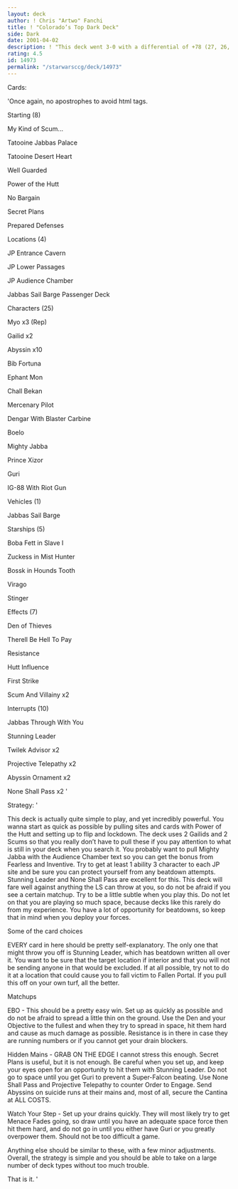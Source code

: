```yaml
---
layout: deck
author: ! Chris "Artwo" Fanchi
title: ! "Colorado’s Top Dark Deck"
side: Dark
date: 2001-04-02
description: ! "This deck went 3-0 with a differential of +78 (27, 26, 25) at the Colorado State Championship, 2001. So without further ado, the Top finishing Dark Side deck at the CO championship."
rating: 4.5
id: 14973
permalink: "/starwarsccg/deck/14973"
---
```

Cards: 

'Once again, no apostrophes to avoid html tags.


Starting (8)

My Kind of Scum...

Tatooine Jabbas Palace

Tatooine Desert Heart

Well Guarded

Power of the Hutt

No Bargain

Secret Plans

Prepared Defenses


Locations (4)

JP Entrance Cavern

JP Lower Passages

JP Audience Chamber

Jabbas Sail Barge Passenger Deck


Characters (25)

Myo x3 (Rep)

Gailid x2

Abyssin x10

Bib Fortuna

Ephant Mon

Chall Bekan

Mercenary Pilot

Dengar With Blaster Carbine

Boelo

Mighty Jabba

Prince Xizor

Guri

IG-88 With Riot Gun


Vehicles (1)

Jabbas Sail Barge


Starships (5)

Boba Fett in Slave I

Zuckess in Mist Hunter

Bossk in Hounds Tooth

Virago

Stinger


Effects (7)

Den of Thieves

Therell Be Hell To Pay

Resistance

Hutt Influence

First Strike

Scum And Villainy x2


Interrupts (10)

Jabbas Through With You

Stunning Leader

Twilek Advisor x2

Projective Telepathy x2

Abyssin Ornament x2

None Shall Pass x2 '

Strategy: '

This deck is actually quite simple to play, and yet incredibly powerful. You wanna start as quick as possible by pulling sites and cards with Power of the Hutt and setting up to flip and lockdown. The deck uses 2 Gailids and 2 Scums so that you really don&#8217;t have to pull these if you pay attention to what is still in your deck when you search it. You probably want to pull Mighty Jabba with the Audience Chamber text so you can get the bonus from Fearless and Inventive. Try to get at least 1 ability 3 character to each JP site and be sure you can protect yourself from any beatdown attempts. Stunning Leader and None Shall Pass are excellent for this. This deck will fare well against anything the LS can throw at you, so do not be afraid if you see a certain matchup. Try to be a little subtle when you play this. Do not let on that you are playing so much space, because decks like this rarely do from my experience. You have a lot of opportunity for beatdowns, so keep that in mind when you deploy your forces.


Some of the card choices


EVERY card in here should be pretty self-explanatory. The only one that might throw you off is Stunning Leader, which has beatdown written all over it. You want to be sure that the target location if interior and that you will not be sending anyone in that would be excluded. If at all possible, try not to do it at a location that could cause you to fall victim to Fallen Portal. If you pull this off on your own turf, all the better.


Matchups

EBO - This should be a pretty easy win. Set up as quickly as possible and do not be afraid to spread a little thin on the ground. Use the Den and your Objective to the fullest and when they try to spread in space, hit them hard and cause as much damage as possible. Resistance is in there in case they are running numbers or if you cannot get your drain blockers.


Hidden Mains - GRAB ON THE EDGE I cannot stress this enough. Secret Plans is useful, but it is not enough. Be careful when you set up, and keep your eyes open for an opportunity to hit them with Stunning Leader. Do not go to space until you get Guri to prevent a Super-Falcon beating. Use None Shall Pass and Projective Telepathy to counter Order to Engage. Send Abyssins on suicide runs at their mains and, most of all, secure the Cantina at ALL COSTS.


Watch Your Step - Set up your drains quickly. They will most likely try to get Menace Fades going, so draw until you have an adequate space force then hit them hard, and do not go in until you either have Guri or you greatly overpower them. Should not be too difficult a game.


Anything else should be similar to these, with a few minor adjustments. Overall, the strategy is simple and you should be able to take on a large number of deck types without too much trouble.


That is it. '
